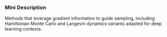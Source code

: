 ### Mini Description

Methods that leverage gradient information to guide sampling, including Hamiltonian Monte Carlo and Langevin dynamics variants adapted for deep learning contexts.
